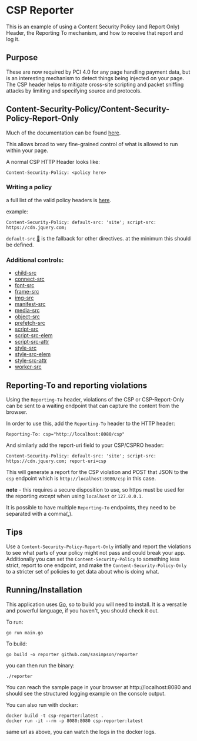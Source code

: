 # CSP Reporter

This is an example of using a Content Security Policy (and Report Only) Header, the Reporting To mechanism, and how to receive that report and log it. 

## Purpose

These are now required by PCI 4.0 for any page handling payment data, but is an interesting mechanism to detect things being injected on your page. The CSP header helps to mitigate cross-site scripting and packet sniffing attacks by limiting and specifying source and protocols. 

## Content-Security-Policy/Content-Security-Policy-Report-Only

Much of the documentation can be found [here](https://developer.mozilla.org/en-US/docs/Web/HTTP/CSP).

This allows broad to very fine-grained control of what is allowed to run within your page. 

A normal CSP HTTP Header looks like:

    Content-Security-Policy: <policy here>

### Writing a policy

a full list of the valid policy headers is [here](https://developer.mozilla.org/en-US/docs/Web/HTTP/Headers/Content-Security-Policy).

example: 

    Content-Security-Policy: default-src: 'site'; script-src: https://cdn.jquery.com; 

`default-src` [🔗](https://developer.mozilla.org/en-US/docs/Web/HTTP/Headers/Content-Security-Policy/default-src) is the fallback for other directives.  at the minimum this should be defined.  

### Additional controls:

* [child-src](https://developer.mozilla.org/en-US/docs/Web/HTTP/Headers/Content-Security-Policy/child-src)
* [connect-src](https://developer.mozilla.org/en-US/docs/Web/HTTP/Headers/Content-Security-Policy/connect-src)
* [font-src](https://developer.mozilla.org/en-US/docs/Web/HTTP/Headers/Content-Security-Policy/font-src)
* [frame-src](https://developer.mozilla.org/en-US/docs/Web/HTTP/Headers/Content-Security-Policy/frame-src)
* [img-src](https://developer.mozilla.org/en-US/docs/Web/HTTP/Headers/Content-Security-Policy/img-src)
* [manifest-src](https://developer.mozilla.org/en-US/docs/Web/HTTP/Headers/Content-Security-Policy/manifest-src)
* [media-src](https://developer.mozilla.org/en-US/docs/Web/HTTP/Headers/Content-Security-Policy/media-src)
* [object-src](https://developer.mozilla.org/en-US/docs/Web/HTTP/Headers/Content-Security-Policy/object-src)
* [prefetch-src](https://developer.mozilla.org/en-US/docs/Web/HTTP/Headers/Content-Security-Policy/prefetch-src)
* [script-src](https://developer.mozilla.org/en-US/docs/Web/HTTP/Headers/Content-Security-Policy/script-src)
* [script-src-elem](https://developer.mozilla.org/en-US/docs/Web/HTTP/Headers/Content-Security-Policy/script-src-elem)
* [script-src-attr](https://developer.mozilla.org/en-US/docs/Web/HTTP/Headers/Content-Security-Policy/script-src-attr)
* [style-src](https://developer.mozilla.org/en-US/docs/Web/HTTP/Headers/Content-Security-Policy/style-src)
* [style-src-elem](https://developer.mozilla.org/en-US/docs/Web/HTTP/Headers/Content-Security-Policy/style-src-elem)
* [style-src-attr](https://developer.mozilla.org/en-US/docs/Web/HTTP/Headers/Content-Security-Policy/style-src-attr)
* [worker-src](https://developer.mozilla.org/en-US/docs/Web/HTTP/Headers/Content-Security-Policy/worker-src)

## Reporting-To and reporting violations

Using the `Reporting-To` header, violations of the CSP or CSP-Report-Only can be sent to a waiting endpoint that can capture the content from the browser. 

In order to use this, add the `Reporting-To` header to the HTTP header:

    Reporting-To: csp="http://localhost:8080/csp"

And similarly add the report-uri field to your CSP/CSPRO header:

    Content-Security-Policy: default-src: 'site'; script-src: https://cdn.jquery.com; report-uri=csp

This will generate a report for the CSP violation and POST that JSON to the `csp` endpoint which is `http://localhost:8080/csp` in this case.  

**note** - this requires a secure disposition to use, so https must be used for the reporting *except* when using `localhost` or `127.0.0.1`.

It is possible to have multiple `Reporting-To` endpoints, they need to be separated with a comma(,).

## Tips

Use a `Content-Security-Policy-Report-Only` intially and report the violations to see what parts of your policy might not pass and could break your app.  Additionally you can set the `Content-Security-Policy` to something less strict, report to one endpoint, and make the `Content-Security-Policy-Only` to a stricter set of policies to get data about who is doing what. 

## Running/Installation

This application uses [Go](https://go.dev), so to build you will need to install.  It is a versatile and powerful language, if you haven't, you should check it out.

To run:

    go run main.go

To build: 

    go build -o reporter github.com/sasimpson/reporter

you can then run the binary:

    ./reporter

You can reach the sample page in your browser at http://localhost:8080 and should see the structured logging example on the console output.

You can also run with docker:

    docker build -t csp-reporter:latest .
    docker run -it --rm -p 8080:8080 csp-reporter:latest

same url as above, you can watch the logs in the docker logs.